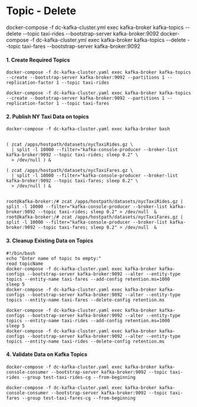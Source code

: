 
# Topic - Delete

docker-compose -f dc-kafka-cluster.yml exec kafka-broker kafka-topics --delete --topic taxi-rides --bootstrap-server kafka-broker:9092
docker-compose -f dc-kafka-cluster.yml exec kafka-broker kafka-topics --delete --topic taxi-fares --bootstrap-server kafka-broker:9092


#### 1. Create Required Topics
```shell
docker-compose -f dc-kafka-cluster.yaml exec kafka-broker kafka-topics --create --bootstrap-server kafka-broker:9092 --partitions 1 --replication-factor 1 --topic taxi-rides

docker-compose -f dc-kafka-cluster.yaml exec kafka-broker kafka-topics --create --bootstrap-server kafka-broker:9092 --partitions 1 --replication-factor 1 --topic taxi-fares
```

#### 2. Publish NY Taxi Data on topics
```shell
docker-compose -f dc-kafka-cluster.yaml exec kafka-broker bash


( zcat /apps/hostpath/datasets/nycTaxiRides.gz \
  | split -l 10000 --filter="kafka-console-producer --broker-list kafka-broker:9092 --topic taxi-rides; sleep 0.2" \
  > /dev/null ) &
  
( zcat /apps/hostpath/datasets/nycTaxiFares.gz \
  | split -l 10000 --filter="kafka-console-producer --broker-list kafka-broker:9092 --topic taxi-fares; sleep 0.2" \
  > /dev/null ) &


root@kafka-broker:/# zcat /apps/hostpath/datasets/nycTaxiRides.gz | split -l 10000 --filter="kafka-console-producer --broker-list kafka-broker:9092 --topic taxi-rides; sleep 0.2" > /dev/null  &
root@kafka-broker:/# zcat /apps/hostpath/datasets/nycTaxiFares.gz | split -l 10000 --filter="kafka-console-producer --broker-list kafka-broker:9092 --topic taxi-fares; sleep 0.2" > /dev/null  &

```
#### 3. Cleanup Existing Data on Topics
```shell
#!/bin/bash
echo "Enter name of topic to empty:"
read topicName
docker-compose -f dc-kafka-cluster.yaml exec kafka-broker kafka-configs --bootstrap-server kafka-broker:9092 --alter --entity-type topics --entity-name taxi-fares --add-config retention.ms=1000
sleep 5
docker-compose -f dc-kafka-cluster.yaml exec kafka-broker kafka-configs --bootstrap-server kafka-broker:9092 --alter --entity-type topics --entity-name taxi-fares --delete-config retention.ms

docker-compose -f dc-kafka-cluster.yaml exec kafka-broker kafka-configs --bootstrap-server kafka-broker:9092 --alter --entity-type topics --entity-name taxi-rides --add-config retention.ms=1000
sleep 5
docker-compose -f dc-kafka-cluster.yaml exec kafka-broker kafka-configs --bootstrap-server kafka-broker:9092 --alter --entity-type topics --entity-name taxi-rides --delete-config retention.ms

```

#### 4. Validate Data on Kafka Topics
```shell
docker-compose -f dc-kafka-cluster.yaml exec kafka-broker kafka-console-consumer --bootstrap-server kafka-broker:9092 --topic taxi-rides --group test-taxi-rides-cg --from-beginning

docker-compose -f dc-kafka-cluster.yaml exec kafka-broker kafka-console-consumer --bootstrap-server kafka-broker:9092 --topic taxi-fares --group test-taxi-fares-cg --from-beginning
```